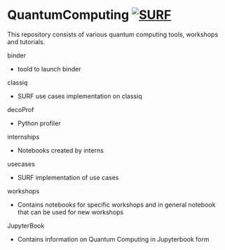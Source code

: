 # QuantumComputing [![SURF](https://img.shields.io/badge/Company-SURF-orange)](https://www.surf.nl/experimenteer-met-quantum-computing)


This repository consists of various quantum computing tools, workshops and tutorials. 

binder
- toold to launch binder


classiq
- SURF use cases implementation on classiq

decoProf
- Python profiler

internships
- Notebooks created by interns

usecases
- SURF implementation of use cases

workshops
- Contains notebooks for specific workshops and in general notebook that can be used for new workshops 

JupyterBook
- Contains information on Quantum Computing in Jupyterbook form

